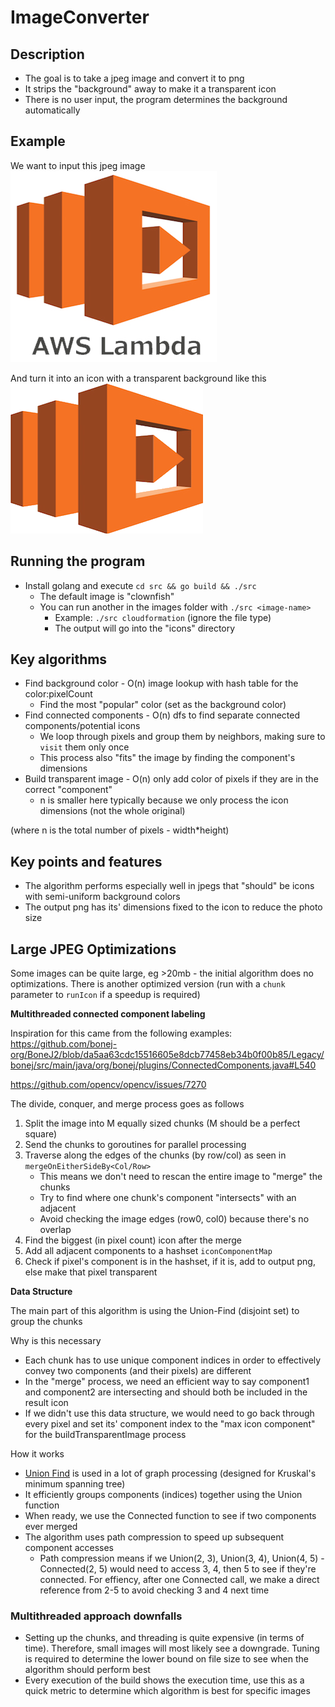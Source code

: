 # ImageConverter

## Description
* The goal is to take a jpeg image and convert it to png
* It strips the "background" away to make it a transparent icon
* There is no user input, the program determines the background automatically

## Example
We want to input this jpeg image  
![Regular AWS lambda jpeg](/images/lambda.jpeg)  


And turn it into an icon with a transparent background like this  
![Exciting icon without background](/icons/lambda.png)  


## Running the program
* Install golang and execute `cd src && go build && ./src`
    * The default image is "clownfish" 
    * You can run another in the images folder with `./src <image-name>`
        * Example: `./src cloudformation` (ignore the file type)
        * The output will go into the "icons" directory

## Key algorithms
* Find background color - O(n) image lookup with hash table for the color:pixelCount
    * Find the most "popular" color (set as the background color)
* Find connected components - O(n) dfs to find separate connected components/potential icons
    * We loop through pixels and group them by neighbors, making sure to `visit` them only once
    * This process also "fits" the image by finding the component's dimensions
* Build transparent image - O(n) only add color of pixels if they are in the correct "component"
    * n is smaller here typically because we only process the icon dimensions (not the whole original)

(where n is the total number of pixels - width*height)

## Key points and features
* The algorithm performs especially well in jpegs that "should" be icons with semi-uniform background colors
* The output png has its' dimensions fixed to the icon to reduce the photo size

## Large JPEG Optimizations
Some images can be quite large, eg >20mb - the initial algorithm does no optimizations. There is another optimized version (run with a `chunk` parameter to `runIcon` if a speedup is required)

**Multithreaded connected component labeling**

Inspiration for this came from the following examples:
https://github.com/bonej-org/BoneJ2/blob/da5aa63cdc15516605e8dcb77458eb34b0f00b85/Legacy/bonej/src/main/java/org/bonej/plugins/ConnectedComponents.java#L540

https://github.com/opencv/opencv/issues/7270

The divide, conquer, and merge process goes as follows
1. Split the image into M equally sized chunks (M should be a perfect square)
2. Send the chunks to goroutines for parallel processing
3. Traverse along the edges of the chunks (by row/col) as seen in `mergeOnEitherSideBy<Col/Row>`
    * This means we don't need to rescan the entire image to "merge" the chunks
    * Try to find where one chunk's component "intersects" with an adjacent
    * Avoid checking the image edges (row0, col0) because there's no overlap
4. Find the biggest (in pixel count) icon after the merge
5. Add all adjacent components to a hashset `iconComponentMap`
6. Check if pixel's component is in the hashset, if it is, add to output png, else make that pixel transparent

**Data Structure**

The main part of this algorithm is using the Union-Find (disjoint set) to group the chunks

Why is this necessary
* Each chunk has to use unique component indices in order to effectively convey two components (and their pixels) are different
* In the "merge" process, we need an efficient way to say component1 and component2 are intersecting and should both be included in the result icon
* If we didn't use this data structure, we would need to go back through every pixel and set its' component index to the "max icon component" for the buildTransparentImage process

How it works
* [Union Find](https://en.wikipedia.org/wiki/Disjoint-set_data_structure) is used in a lot of graph processing (designed for Kruskal's minimum spanning tree)
* It efficiently groups components (indices) together using the Union function
* When ready, we use the Connected function to see if two components ever merged
* The algorithm uses path compression to speed up subsequent component accesses
    * Path compression means if we Union(2, 3), Union(3, 4), Union(4, 5) - Connected(2, 5) would need to access 3, 4, then 5 to see if they're connected. For effiency, after one Connected call, we make a direct reference from 2-5 to avoid checking 3 and 4 next time

### Multithreaded approach downfalls
* Setting up the chunks, and threading is quite expensive (in terms of time). Therefore, small images will most likely see a downgrade. Tuning is required to determine the lower bound on file size to see when the algorithm should perform best
* Every execution of the build shows the execution time, use this as a quick metric to determine which algorithm is best for specific images
